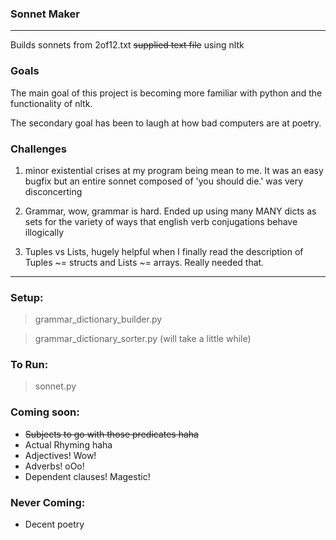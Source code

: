 ### Sonnet Maker
*****

Builds sonnets from 2of12.txt ~~supplied text file~~ using nltk

### Goals
The main goal of this project is becoming more familiar with python and the functionality of nltk.

The secondary goal has been to laugh at how bad computers are at poetry.


### Challenges
  1.  minor existential crises at my program being mean to me. It was an easy bugfix but an entire sonnet composed of 'you should die.' was very disconcerting

  2.  Grammar, wow, grammar is hard. Ended up using many MANY dicts as sets for the variety of ways that english verb conjugations behave illogically

  3.  Tuples vs Lists, hugely helpful when I finally read the description of Tuples ~= structs and Lists ~= arrays. Really needed that.


*****

### Setup:

  >grammar_dictionary_builder.py
  
  >grammar_dictionary_sorter.py (will take a little while)
  
### To Run:
  >sonnet.py


### Coming soon:
  * ~~Subjects to go with those predicates haha~~
  * Actual Rhyming haha
  * Adjectives! Wow!
  * Adverbs! oOo!
  * Dependent clauses! Magestic!

### Never Coming:
  * Decent poetry
  

